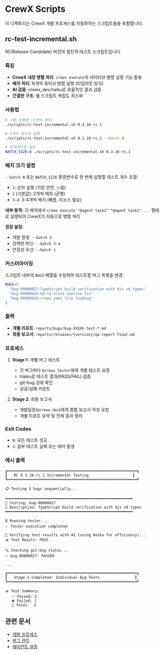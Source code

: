 # CrewX Scripts

이 디렉토리는 CrewX 개발 프로세스를 자동화하는 스크립트들을 포함합니다.

## rc-test-incremental.sh

RC(Release Candidate) 버전의 점진적 테스트 스크립트입니다.

### 특징

- **CrewX 내장 병렬 처리**: `crewx execute`의 네이티브 병렬 실행 기능 활용
- **배치 처리**: N개씩 묶어서 병렬 실행 (타임아웃 방지)
- **AI 검증**: crewx_dev:haiku로 효율적인 결과 검증
- **간결한 구조**: 쉘 스크립트 복잡도 최소화

### 사용법

```bash
# 기본 사용법 (2개씩 배치)
./scripts/rc-test-incremental.sh 0.3.16-rc.1

# 3개씩 배치로 실행
./scripts/rc-test-incremental.sh 0.3.16-rc.1 --batch 3

# 환경변수로 설정
BATCH_SIZE=4 ./scripts/rc-test-incremental.sh 0.3.16-rc.1
```

### 배치 크기 설정

`--batch N` 또는 `BATCH_SIZE` 환경변수로 한 번에 실행할 테스트 개수 조절:

- `1`: 순차 실행 (가장 안전, 느림)
- `2` (기본값): 2개씩 배치 (균형)
- `3-4`: 3-4개씩 배치 (빠름, 리소스 필요)

**내부 동작:**
각 배치에서 `crewx execute "@agent task1" "@agent task2" ...` 형태로 실행되어 CrewX가 자동으로 병렬 처리

**권장 설정:**
- 개발 환경: `--batch 2`
- 강력한 머신: `--batch 3-4`
- 안정성 우선: `--batch 1`

### 커스터마이징

스크립트 내부의 `BUGS` 배열을 수정하여 테스트할 버그 목록을 변경:

```bash
BUGS=(
  "bug-00000027:TypeScript build verification with Ajv v8 types"
  "bug-00000026:md-to-slack newline fix"
  "bug-00000024:crewx.yaml file loading"
)
```

### 출력

- **개별 리포트**: `reports/bugs/bug-XXXXX-test-*.md`
- **최종 보고서**: `reports/releases/{version}/qa-report-final.md`

### 프로세스

1. **Stage 1**: 개별 버그 테스트
   - 각 버그마다 `@crewx_tester`에게 개별 테스트 요청
   - Haiku로 테스트 결과(PASS/FAIL) 검증
   - git-bug 상태 확인
   - 성공/실패 카운트

2. **Stage 2**: 최종 보고서
   - 개발팀장(`@crewx_dev`)에게 통합 보고서 작성 요청
   - 개별 리포트 요약 및 전체 결과 정리

### Exit Codes

- `0`: 모든 테스트 성공
- `1`: 일부 테스트 실패 또는 에러 발생

### 예시 출력

```
╔═══════════════════════════════════════════════════════════╗
║   RC 0.3.16-rc.1 Incremental Testing                    ║
╚═══════════════════════════════════════════════════════════╝

📋 Testing 3 bugs sequentially...

━━━━━━━━━━━━━━━━━━━━━━━━━━━━━━━━━━━━━━━━━━━━━━━━━━━━━━━━━━
🧪 Testing: bug-00000027
📝 Description: TypeScript build verification with Ajv v8 types
━━━━━━━━━━━━━━━━━━━━━━━━━━━━━━━━━━━━━━━━━━━━━━━━━━━━━━━━━━

⏳ Running tester...
✅ Tester execution completed

🤖 Verifying test results with AI (using Haiku for efficiency)...
📊 Test Result: PASS

🔍 Checking git-bug status...
✅ bug-00000027: PASSED

...

╔═══════════════════════════════════════════════════════════╗
║   Stage 1 Completed: Individual Bug Tests                ║
╚═══════════════════════════════════════════════════════════╝

📊 Test Summary:
   ✅ Passed: 2
   ❌ Failed: 1
   📝 Total:  3
```

## 관련 문서

- [개발 프로세스](../docs/development.md)
- [버그 관리](../bug.md)
- [에이전트 설정](../agents.yaml)
